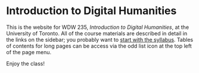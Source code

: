 # Introduction to Digital Humanities

This is the website for WDW 235, _Introduction to Digital Humanities_, at the University of Toronto. All of the course materials are described in detail in the links on the sidebar; you probably want to [start with the syllabus](./syllabus/syllabus/). Tables of contents for long pages can be access via the odd list icon at the top left of the page menu.

Enjoy the class!
